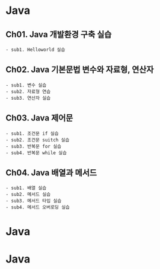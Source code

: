 # Java

## Ch01. Java 개발환경 구축 실습
	- sub1. Helloworld 실습

## Ch02. Java 기본문법 변수와 자료형, 연산자
	- sub1. 변수 실습
	- sub2. 자료형 연습
	- sub3. 연산자 실습

## Ch03. Java 제어문
	- sub1. 조건문 if 실습
	- sub2. 조건문 suitch 실습
	- sub3. 반복문 for 실습
	- sub4. 반복문 while 실습
## Ch04. Java 배열과 메서드
	- sub1. 배열 실습
	- sub2. 메서드 실습
	- sub3. 메서드 타입 실습
	- sub4. 메서드 오버로딩 실습
	
# Java
# Java
